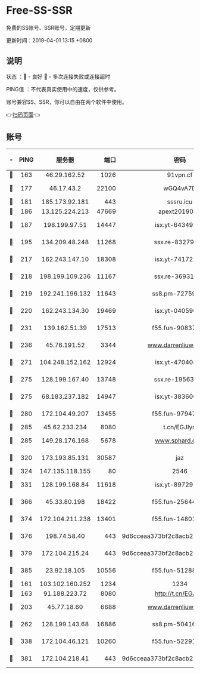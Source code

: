 # Free-SS-SSR

免费的SS账号、SSR账号，定期更新

更新时间：2019-04-01 13:15 +0800

## 说明

状态     ：🙂 - 良好 🙁 - 多次连接失败或连接超时

PING值   ：不代表真实使用中的速度，仅供参考。

账号兼容SS、SSR，你可以自由在两个软件中使用。

👉[扫码页面](https://liesauer.github.io/Free-SS-SSR/)👈

## 账号

|-|PING|服务器|端口|密码|加密方式|区域|
|:----:|:----:|:-----:|-----:|:----:|:----:|:----:|
|🙂|163|46.29.162.52|1026|91vpn.cf|rc4-md5|RU|
|🙂|177|46.17.43.2|22100|wGQ4vA7D|aes-256-gcm|RU|
|🙂|181|185.173.92.181|443|sssru.icu|rc4-md5|RU|
|🙂|186|13.125.224.213|47669|apext2019001|chacha20|KR|
|🙂|187|198.199.97.51|14447|isx.yt-64349334|aes-256-cfb|US|
|🙂|195|134.209.48.248|11268|ssx.re-83279244|aes-256-cfb|US|
|🙂|217|162.243.147.10|18308|isx.yt-74172244|aes-256-cfb|US|
|🙂|218|198.199.109.236|11167|ssx.re-36931734|aes-256-cfb|US|
|🙂|219|192.241.196.132|11643|ss8.pm-72759398|aes-256-cfb|US|
|🙂|220|162.243.134.30|19469|isx.yt-04059009|aes-256-cfb|US|
|🙂|231|139.162.51.39|17513|f55.fun-90837350|aes-256-cfb|SG|
|🙂|236|45.76.191.52|3344|www.darrenliuwei.com|aes-256-cfb|AU|
|🙂|271|104.248.152.162|12924|isx.yt-47040451|aes-256-cfb|SG|
|🙂|275|128.199.167.40|13748|ssx.re-19563702|aes-256-cfb|SG|
|🙂|275|68.183.237.182|14947|isx.yt-38360032|aes-256-cfb|SG|
|🙂|280|172.104.49.207|13455|f55.fun-97947555|aes-256-cfb|SG|
|🙂|285|45.62.233.234|8080|t.cn/EGJIyrl|rc4-md5|CA|
|🙂|285|149.28.176.168|5678|www.sphard.com|aes-256-cfb|SG|
|🙂|320|173.193.85.131|30587|jaz|aes-256-cfb|US|
|🙂|324|147.135.118.155|80|2546|chacha20|US|
|🙂|331|128.199.168.84|11618|isx.yt-89729169|aes-256-cfb|SG|
|🙂|366|45.33.80.198|18422|f55.fun-25644172|aes-256-cfb|US|
|🙂|374|172.104.211.238|13401|f55.fun-14801280|aes-256-cfb|US|
|🙂|376|198.74.58.40|443|9d6cceaa373bf2c8acb22e60b6a58be6|aes-256-cfb|US|
|🙂|379|172.104.215.24|443|9d6cceaa373bf2c8acb22e60b6a58be6|aes-256-cfb|US|
|🙂|385|23.92.18.105|10556|f55.fun-51288574|aes-256-cfb|US|
|🙂|161|103.102.160.252|1234|1234|rc4-md5|JP|
|🙂|163|91.188.223.72|8080|http://t.cn/EGJIyrl|rc4-md5|RU|
|🙂|203|45.77.18.60|6688|www.darrenliuwei.com|aes-256-cfb|JP|
|🙂|262|128.199.143.68|16886|ss8.pm-50416761|aes-256-cfb|SG|
|🙂|338|172.104.46.121|10260|f55.fun-52291486|aes-256-cfb|SG|
|🙂|381|172.104.218.41|443|9d6cceaa373bf2c8acb22e60b6a58be6|aes-256-cfb|US|
